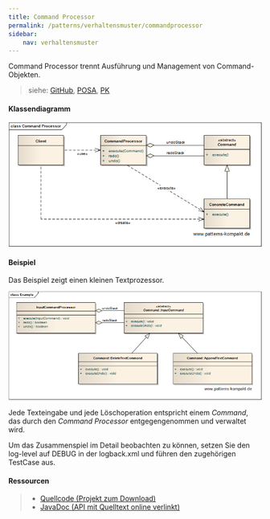 ```yaml
---
title: Command Processor
permalink: /patterns/verhaltensmuster/commandprocessor
sidebar:
    nav: verhaltensmuster
---
```


Command Processor trennt Ausführung und Management von Command-Objekten.

> siehe: [GitHub](https://github.com/KarlEilebrecht/patterns-kompakt-code/blob/main/src/test/java/de/calamanari/pk/commandprocessor/README.md), [POSA](/literature#posa), [PK](/literature#pk)

#### Klassendiagramm

![](/images/patterns/commandprocessor/command_processor_cn.png)

#### Beispiel

Das Beispiel zeigt einen kleinen Textprozessor.

![](/images/patterns/commandprocessor/command_processor_cx.png)

Jede Texteingabe und jede Löschoperation entspricht einem *Command*, das durch den *Command Processor* entgegengenommen und verwaltet wird.

Um das Zusammenspiel im Detail beobachten zu können, setzen Sie den log-level auf DEBUG in der logback.xml und führen den zugehörigen TestCase aus.
#### Ressourcen

> * [Quellcode (Projekt zum Download)](/patterns#codebeispiele)
> * [JavaDoc (API mit Quelltext online verlinkt)]()